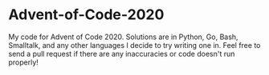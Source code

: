 # Advent-of-Code-2020
My code for Advent of Code 2020. Solutions are in Python, Go, Bash, Smalltalk, and any other languages I decide to try writing one in. Feel free to send a pull request if there are any inaccuracies or code doesn't run properly!
